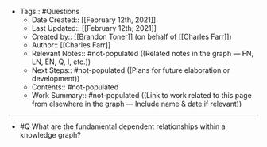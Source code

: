 - Tags:: #Questions
    - Date Created:: [[February 12th, 2021]]
    - Last Updated:: [[February 12th, 2021]]
    - Created by:: [[Brandon Toner]] (on behalf of [[Charles Farr]])
    - Author:: [[Charles Farr]]
    - Relevant Notes:: #not-populated ((Related notes in the graph — FN, LN, EN, Q, I, etc.))
    - Next Steps:: #not-populated ((Plans for future elaboration or development))
    - Contents:: #not-populated
    - Work Summary:: #not-populated ((Link to work related to this page from elsewhere in the graph — Include name & date if relevant))
- ---
- #Q What are the fundamental dependent relationships within a knowledge graph?

